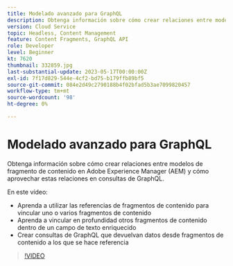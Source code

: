 ```yaml
---
title: Modelado avanzado para GraphQL
description: Obtenga información sobre cómo crear relaciones entre modelos de fragmento de contenido en Adobe Experience Manager (AEM) y cómo aprovechar estas relaciones en consultas de GraphQL.
version: Cloud Service
topic: Headless, Content Management
feature: Content Fragments, GraphQL API
role: Developer
level: Beginner
kt: 7620
thumbnail: 332859.jpg
last-substantial-update: 2023-05-17T00:00:00Z
exl-id: 7f17d829-544e-4cf2-bd75-b179ffb89bf5
source-git-commit: 084e2d49c2790188b4f02bfad5b3ae7099820457
workflow-type: tm+mt
source-wordcount: '98'
ht-degree: 0%

---
```


# Modelado avanzado para GraphQL

Obtenga información sobre cómo crear relaciones entre modelos de fragmento de contenido en Adobe Experience Manager (AEM) y cómo aprovechar estas relaciones en consultas de GraphQL.

En este vídeo:

+ Aprenda a utilizar las referencias de fragmentos de contenido para vincular uno o varios fragmentos de contenido
+ Aprenda a vincular en profundidad otros fragmentos de contenido dentro de un campo de texto enriquecido
+ Crear consultas de GraphQL que devuelvan datos desde fragmentos de contenido a los que se hace referencia

>[!VIDEO](https://video.tv.adobe.com/v/332859?quality=12&learn=on)
